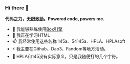 ### Hi there 👋

**代码之力，无限致励。Powered code, powers me.**

- 🔭 我能够熟练使用[Box引擎](https://dao3.fun/)
- 🌱 我正在学习HTML
- 📫 我经常使用这些名称 145a、54145a、HPLA、HPLAsoft
- ⚡ 我主要在Github、Dao3、Fandom等地方活动。
- 💬 HPLA和145没有实际意义，只是我随便打的几个字符。

<!--
**54145a/54145a** is a ✨ _special_ ✨ repository because its `README.md` (this file) appears on your GitHub profile.

Here are some ideas to get you started:

- 🔭 I’m currently working on ...
- 🌱 I’m currently learning ...
- 👯 I’m looking to collaborate on ...
- 🤔 I’m looking for help with ...
- 💬 Ask me about ...
- 📫 How to reach me: ...
- 😄 Pronouns: ...
- ⚡ Fun fact: ...
-->
